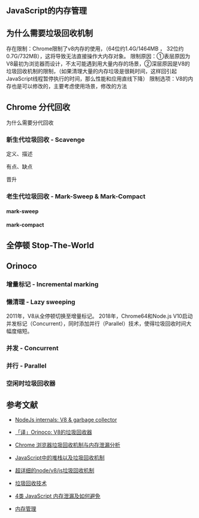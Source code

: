 
## JavaScript的内存管理

## 为什么需要垃圾回收机制

存在限制：Chrome限制了v8内存的使用，（64位约1.4G/1464MB ， 32位约0.7G/732MB），这将导致无法直接操作大内存对象。
限制原因：①表层原因为V8最初为浏览器而设计，不太可能遇到用大量内存的场景，②深层原因是V8的垃圾回收机制的限制，（如果清理大量的内存垃圾是很耗时间，这样回引起JavaScript线程暂停执行的时间，那么性能和应用直线下降）
限制选项：V8的内存也是可以修改的，主要考虑使用场景，修改的方法

## Chrome 分代回收

为什么需要分代回收

### 新生代垃圾回收 - Scavenge

定义、描述

有点、缺点

晋升

### 老生代垃圾回收 - Mark-Sweep & Mark-Compact

#### mark-sweep

#### mark-compact

## 全停顿 Stop-The-World

## Orinoco

### 增量标记 - Incremental marking

### 懒清理 - Lazy sweeping

2011年，V8从全停顿切换至增量标记。
2018年，Chrome64和Node.js V10启动并发标记（Concurrent），同时添加并行（Parallel）技术，使得垃圾回收时间大幅度缩短。

### 并发 - Concurrent

### 并行 - Parallel

### 空闲时垃圾回收器

## 参考文献

* [NodeJs internals: V8 & garbage collector](https://medium.com/voodoo-engineering/nodejs-internals-v8-garbage-collector-a6eca82540ec)

* [「译」Orinoco: V8的垃圾回收器](https://zhuanlan.zhihu.com/p/55917130)

* [Chrome 浏览器垃圾回收机制与内存泄漏分析](https://www.cnblogs.com/LuckyWinty/p/11739573.html)

* [JavaScript中的堆栈以及垃圾回收机制](https://blog.csdn.net/sxs7970/article/details/97569470)

* [超详细的node/v8/js垃圾回收机制](https://www.cnblogs.com/ysk123/p/11656452.html)

* [垃圾回收技术](https://www.cnblogs.com/suihang/p/12840671.html)

* [4类 JavaScript 内存泄漏及如何避免](https://jinlong.github.io/2016/05/01/4-Types-of-Memory-Leaks-in-JavaScript-and-How-to-Get-Rid-Of-Them/)

* [内存管理](https://developer.mozilla.org/zh-CN/docs/Web/JavaScript/Memory_Management)
